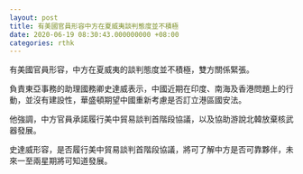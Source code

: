 ```yaml
---
layout: post
title: 有美國官員形容中方在夏威夷談判態度並不積極
date: 2020-06-19 08:30:43.000000000 +08:00
categories: rthk
---
```


有美國官員形容，中方在夏威夷的談判態度並不積極，雙方關係緊張。

負責東亞事務的助理國務卿史達威表示，中國近期在印度、南海及香港問題上的行動，並沒有建設性，華盛頓期望中國重新考慮是否訂立港區國安法。

他強調，中方官員承諾履行美中貿易談判首階段協議，以及協助游說北韓放棄核武器發展。

史達威形容，是否履行美中貿易談判首階段協議，將可了解中方是否可靠夥伴，未來一至兩星期將可知道發展。

